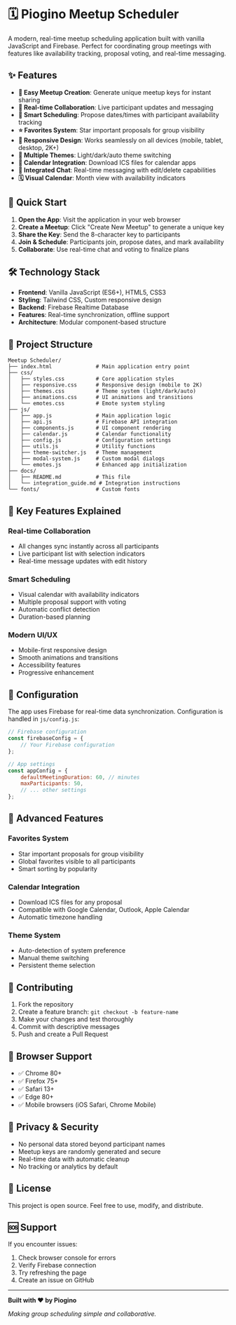 # 🗓️ Piogino Meetup Scheduler

A modern, real-time meetup scheduling application built with vanilla JavaScript and Firebase. Perfect for coordinating group meetings with features like availability tracking, proposal voting, and real-time messaging.

## ✨ Features

- **🔑 Easy Meetup Creation**: Generate unique meetup keys for instant sharing
- **👥 Real-time Collaboration**: Live participant updates and messaging
- **📅 Smart Scheduling**: Propose dates/times with participant availability tracking
- **⭐ Favorites System**: Star important proposals for group visibility
- **📱 Responsive Design**: Works seamlessly on all devices (mobile, tablet, desktop, 2K+)
- **🎨 Multiple Themes**: Light/dark/auto theme switching
- **📲 Calendar Integration**: Download ICS files for calendar apps
- **💬 Integrated Chat**: Real-time messaging with edit/delete capabilities
- **🗓️ Visual Calendar**: Month view with availability indicators

## 🚀 Quick Start

1. **Open the App**: Visit the application in your web browser
2. **Create a Meetup**: Click "Create New Meetup" to generate a unique key
3. **Share the Key**: Send the 8-character key to participants
4. **Join & Schedule**: Participants join, propose dates, and mark availability
5. **Collaborate**: Use real-time chat and voting to finalize plans

## 🛠️ Technology Stack

- **Frontend**: Vanilla JavaScript (ES6+), HTML5, CSS3
- **Styling**: Tailwind CSS, Custom responsive design
- **Backend**: Firebase Realtime Database
- **Features**: Real-time synchronization, offline support
- **Architecture**: Modular component-based structure

## 📁 Project Structure

```
Meetup Scheduler/
├── index.html              # Main application entry point
├── css/
│   ├── styles.css          # Core application styles
│   ├── responsive.css      # Responsive design (mobile to 2K)
│   ├── themes.css          # Theme system (light/dark/auto)
│   ├── animations.css      # UI animations and transitions
│   └── emotes.css          # Emote system styling
├── js/
│   ├── app.js              # Main application logic
│   ├── api.js              # Firebase API integration
│   ├── components.js       # UI component rendering
│   ├── calendar.js         # Calendar functionality
│   ├── config.js           # Configuration settings
│   ├── utils.js            # Utility functions
│   ├── theme-switcher.js   # Theme management
│   ├── modal-system.js     # Custom modal dialogs
│   └── emotes.js           # Enhanced app initialization
├── docs/
│   ├── README.md           # This file
│   └── integration_guide.md # Integration instructions
└── fonts/                  # Custom fonts
```

## 🎯 Key Features Explained

### Real-time Collaboration
- All changes sync instantly across all participants
- Live participant list with selection indicators
- Real-time message updates with edit history

### Smart Scheduling
- Visual calendar with availability indicators
- Multiple proposal support with voting
- Automatic conflict detection
- Duration-based planning

### Modern UI/UX
- Mobile-first responsive design
- Smooth animations and transitions
- Accessibility features
- Progressive enhancement

## 🔧 Configuration

The app uses Firebase for real-time data synchronization. Configuration is handled in `js/config.js`:

```javascript
// Firebase configuration
const firebaseConfig = {
    // Your Firebase configuration
};

// App settings
const appConfig = {
    defaultMeetingDuration: 60, // minutes
    maxParticipants: 50,
    // ... other settings
};
```

## 🌟 Advanced Features

### Favorites System
- Star important proposals for group visibility
- Global favorites visible to all participants
- Smart sorting by popularity

### Calendar Integration
- Download ICS files for any proposal
- Compatible with Google Calendar, Outlook, Apple Calendar
- Automatic timezone handling

### Theme System
- Auto-detection of system preference
- Manual theme switching
- Persistent theme selection

## 🤝 Contributing

1. Fork the repository
2. Create a feature branch: `git checkout -b feature-name`
3. Make your changes and test thoroughly
4. Commit with descriptive messages
5. Push and create a Pull Request

## 📱 Browser Support

- ✅ Chrome 80+
- ✅ Firefox 75+
- ✅ Safari 13+
- ✅ Edge 80+
- ✅ Mobile browsers (iOS Safari, Chrome Mobile)

## 🔐 Privacy & Security

- No personal data stored beyond participant names
- Meetup keys are randomly generated and secure
- Real-time data with automatic cleanup
- No tracking or analytics by default

## 📄 License

This project is open source. Feel free to use, modify, and distribute.

## 🆘 Support

If you encounter issues:
1. Check browser console for errors
2. Verify Firebase connection
3. Try refreshing the page
4. Create an issue on GitHub

---

**Built with ❤️ by Piogino**

*Making group scheduling simple and collaborative.*